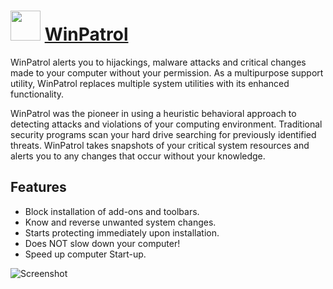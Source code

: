 # <img src="https://cdn.rawgit.com/JourneyOver/chocolatey-packages/a260a824cb735b549cf5f1216c09f40d6807ea72/icons/winpatrol.ico" width="48" height="48"/> [WinPatrol](https://chocolatey.org/packages/nuget.commandline)

WinPatrol alerts you to hijackings, malware attacks and critical changes made to your computer without your permission. As a multipurpose support utility, WinPatrol replaces multiple system utilities with its enhanced functionality.

WinPatrol was the pioneer in using a heuristic behavioral approach to detecting attacks and violations of your computing environment. Traditional security programs scan your hard drive searching for previously identified threats. WinPatrol takes snapshots of your critical system resources and alerts you to any changes that occur without your knowledge.

## Features
* Block installation of add-ons and toolbars.
* Know and reverse unwanted system changes.
* Starts protecting immediately upon installation.
* Does NOT slow down your computer!
* Speed up computer Start-up.

![Screenshot](https://raw.githubusercontent.com/JourneyOver/chocolatey-packages/master/readme_imgs/winpatrol.jpeg)
